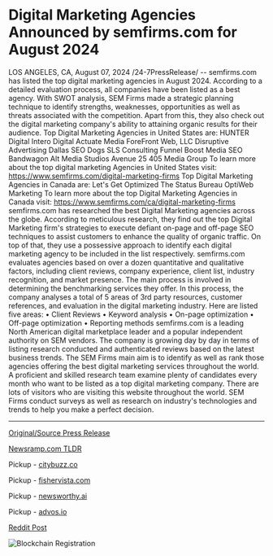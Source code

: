 # Digital Marketing Agencies Announced by semfirms.com for August 2024

LOS ANGELES, CA, August 07, 2024 /24-7PressRelease/ -- semfirms.com has listed the top digital marketing agencies in August 2024. According to a detailed evaluation process, all companies have been listed as a best agency. With SWOT analysis, SEM Firms made a strategic planning technique to identify strengths, weaknesses, opportunities as well as threats associated with the competition. Apart from this, they also check out the digital marketing company's ability to attaining organic results for their audience.  Top Digital Marketing Agencies in United States are:  HUNTER Digital Intero Digital Actuate Media ForeFront Web, LLC Disruptive Advertising Dallas SEO Dogs SLS Consulting Funnel Boost Media SEO Bandwagon Alt Media Studios Avenue 25 405 Media Group  To learn more about the top digital marketing Agencies in United States visit:  https://www.semfirms.com/digital-marketing-firms  Top Digital Marketing Agencies in Canada are:  Let's Get Optimized The Status Bureau OptiWeb Marketing  To learn more about the top Digital Marketing Agencies in Canada visit:  https://www.semfirms.com/ca/digital-marketing-firms  semfirms.com has researched the best Digital Marketing agencies across the globe. According to meticulous research, they find out the top Digital Marketing firm's strategies to execute defiant on-page and off-page SEO techniques to assist customers to enhance the quality of organic traffic.  On top of that, they use a possessive approach to identify each digital marketing agency to be included in the list respectively. semfirms.com evaluates agencies based on over a dozen quantitative and qualitative factors, including client reviews, company experience, client list, industry recognition, and market presence.  The main process is involved in determining the benchmarking services they offer. In this process, the company analyses a total of 5 areas of 3rd party resources, customer references, and evaluation in the digital marketing industry. Here are listed five areas:  •	Client Reviews •	Keyword analysis •	On-page optimization •	Off-page optimization •	Reporting methods  semfirms.com is a leading North American digital marketplace leader and a popular independent authority on SEM vendors. The company is growing day by day in terms of listing research conducted and authenticated reviews based on the latest business trends. The SEM Firms main aim is to identify as well as rank those agencies offering the best digital marketing services throughout the world. A proficient and skilled research team examine plenty of candidates every month who want to be listed as a top digital marketing company.  There are lots of visitors who are visiting this website throughout the world. SEM Firms conduct surveys as well as research on industry's technologies and trends to help you make a perfect decision. 

---

[Original/Source Press Release](https://www.24-7pressrelease.com/press-release/513162/digital-marketing-agencies-announced-by-semfirmscom-for-august-2024)
                    

[Newsramp.com TLDR](https://newsramp.com/curated-news/semfirms-com-reveals-top-digital-marketing-agencies-in-august-2024/842301bb796607d1e60e7b0b161bcf9d) 


Pickup - [citybuzz.co](https://citybuzz.co/2024/08/07/semfirms-com-unveils-top-digital-marketing-agencies-for-august-2024)

Pickup - [fishervista.com](https://fishervista.com/en/semfirms-com-announces-top-digital-marketing-agencies-for-august-2024/20245541)

Pickup - [newsworthy.ai](https://newsworthy.ai/curated/semfirms-com-unveils-top-digital-marketing-agencies-for-august-2024)

Pickup - [advos.io](https://advos.io/en/top-digital-marketing-agencies-for-august-2024-announced-by-semfirms-com/20245541)
 



[Reddit Post](https://www.reddit.com/r/MarketingNewsramp/comments/1em5faa/semfirmscom_reveals_top_digital_marketing/) 



![Blockchain Registration](https://cdn.newsramp.app/24-7PressRelease/qrcode/248/7/hushLfGc.webp)